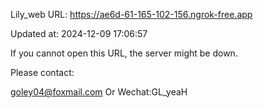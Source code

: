 Lily_web URL: https://ae6d-61-165-102-156.ngrok-free.app

Updated at: 2024-12-09 17:06:57

If you cannot open this URL, the server might be down.

Please contact: 

goley04@foxmail.com Or Wechat:GL_yeaH